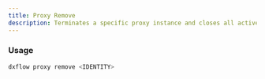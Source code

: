 ```yaml
---
title: Proxy Remove 
description: Terminates a specific proxy instance and closes all active connections
---
```


### Usage

```bash [Terminal]
dxflow proxy remove <IDENTITY>
```


